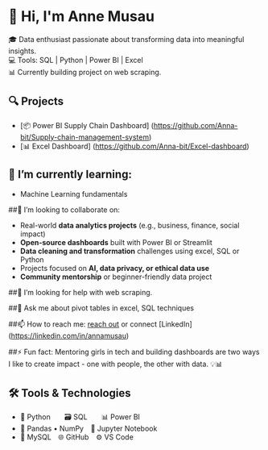 # 👋 Hi, I'm Anne Musau

🎓 Data enthusiast passionate about transforming data into meaningful insights.  
💻 Tools: SQL | Python | Power BI | Excel  
📊 Currently building project on web scraping.

## 🔍 Projects
- [📦 Power BI Supply Chain Dashboard] (https://github.com/Anna-bit/Supply-chain-management-system)
- [📊 Excel Dashboard] (https://github.com/Anna-bit/Excel-dashboard)

## 🌱 I’m currently learning:
- Machine Learning fundamentals  

##👯 I’m looking to collaborate on:

- Real-world **data analytics projects** (e.g., business, finance, social impact)
- **Open-source dashboards** built with Power BI or Streamlit
- **Data cleaning and transformation** challenges using excel, SQL or Python
- Projects focused on **AI, data privacy, or ethical data use**
- **Community mentorship** or beginner-friendly data project

##🤔 I’m looking for help with web scraping.

##💬 Ask me about pivot tables in excel, SQL techniques

##📫 How to reach me: [reach out](amusau4@gmail.com) or connect [LinkedIn] (https://linkedin.com/in/annamusau)

##⚡ Fun fact: Mentoring girls in tech and building dashboards are two ways I like to create impact - one with people, the other with data. 💡📊

## 🛠️ Tools & Technologies
- 🐍 Python  🗃️ SQL  📊 Power BI  
- 🧮 Pandas • NumPy 📝 Jupyter Notebook  
- 💾 MySQL 🌐 GitHub ⚙️ VS Code

